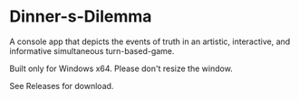 # Dinner-s-Dilemma
A console app that depicts the events of truth in an artistic, interactive, and informative simultaneous turn-based-game.

Built only for Windows x64. Please don't resize the window.

See Releases for download.